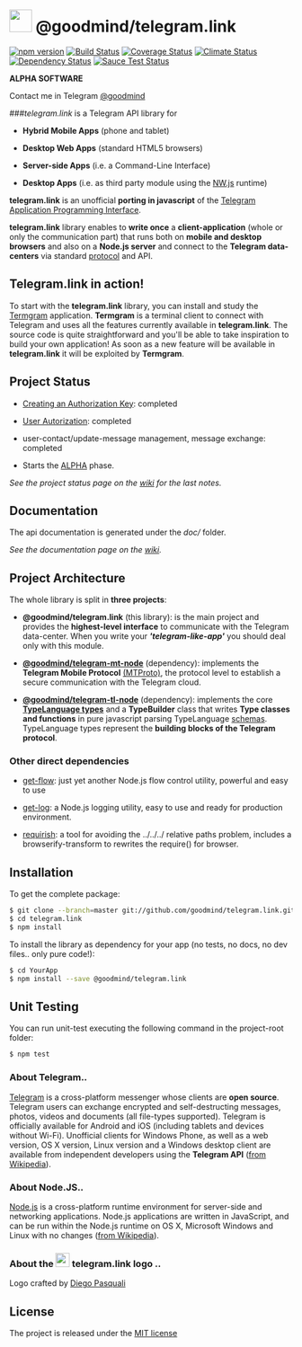 
# <img src="./telegram.link.png" width="40"/> @goodmind/telegram.link 
[![npm version][npm-image]][npm-url] [![Build Status][travis-image]][travis-url] [![Coverage Status][coverage-image]][coverage-url] [![Climate Status][climate-image]][climate-url] [![Dependency Status][gemnasium-image]][gemnasium-url]
[![Sauce Test Status][sauce-image]][sauce-url]


**ALPHA SOFTWARE**

Contact me in Telegram [@goodmind](https://telegram.me/goodmind)

###_telegram.link_ is a Telegram API library for

- **Hybrid Mobile Apps** (phone and tablet)

- **Desktop Web Apps** (standard HTML5 browsers)

- **Server-side Apps**  (i.e. a Command-Line Interface) 

- **Desktop Apps**  (i.e. as third party module using the [NW.js](https://github.com/nwjs/nw.js) runtime) 

**telegram.link** is an unofficial **porting in javascript** of the [Telegram Application Programming Interface](https://core.telegram.org/api).
 
**telegram.link** library enables to **write once**  a **client-application** (whole or only the communication part) that
runs both on **mobile and desktop browsers** and also on a **Node.js server**  and connect to the **Telegram data-centers**
via standard [protocol](https://core.telegram.org/mtproto) and API.


## Telegram.link in action! 

To start with the **telegram.link** library, you can install and study the [Termgram](http://termgram.me) application.
**Termgram** is a terminal client to connect with Telegram and uses all the features currently available in **telegram.link**.
The source code is quite straightforward and you'll be able to take inspiration to build your own application!
As soon as a new feature will be available in **telegram.link** it will be exploited by **Termgram**. 


## Project Status


- [Creating an Authorization Key](https://core.telegram.org/mtproto/auth_key): completed

- [User Autorization](https://core.telegram.org/api/auth): completed

- user-contact/update-message management, message exchange: completed

- Starts the [ALPHA](https://en.wikipedia.org/wiki/Software_release_life_cycle#Alpha) phase.

_See the project status page on the [wiki](https://github.com/enricostara/telegram.link/wiki/Project-Status) for the last notes._



## Documentation

The api documentation is generated under the _doc/_ folder.

_See the documentation page on the [wiki](https://github.com/enricostara/telegram.link/wiki/Docs)._


## Project Architecture

The whole library is split in **three projects**:
  
- **@goodmind/telegram.link** (this library): is the main project and provides the **highest-level interface** to communicate with the Telegram data-center. 
When you write your **_'telegram-like-app'_** you should deal only with this module.

- [**@goodmind/telegram-mt-node**](https://github.com/goodmind/telegram-mt-node) (dependency): implements the **Telegram Mobile Protocol** [(MTProto)](https://core.telegram.org/mtproto),
the protocol level to establish a secure communication with the Telegram cloud.

- [**@goodmind/telegram-tl-node**](https://github.com/goodmind/telegram-tl-node) (dependency): implements the core [**TypeLanguage types**](https://core.telegram.org/mtproto/TL) and 
a **TypeBuilder** class that writes **Type classes and functions** in pure javascript parsing TypeLanguage [schemas](https://core.telegram.org/schema). 
TypeLanguage types represent the **building blocks of the Telegram protocol**.


### Other direct dependencies

- [get-flow](https://github.com/enricostara/get-flow): just yet another Node.js flow control utility, powerful and easy to use

- [get-log](https://github.com/enricostara/get-log): a Node.js logging utility, easy to use and ready for production environment.

- [requirish](https://github.com/enricostara/requirish): a tool for avoiding the ../../../ relative paths problem, includes a
browserify-transform to rewrites the require() for browser.


## Installation

To get the complete package:
```bash
$ git clone --branch=master git://github.com/goodmind/telegram.link.git
$ cd telegram.link
$ npm install
```

To install the library as dependency for your app (no tests, no docs, no dev files.. only pure code!):
```bash
$ cd YourApp
$ npm install --save @goodmind/telegram.link
```


## Unit Testing 

You can run unit-test executing the following command in the project-root folder:
```bash
$ npm test
```


### About Telegram.. 

[Telegram](http://www.telegram.org ) is a cross-platform messenger whose clients are **open source**. 
Telegram users can exchange encrypted and self-destructing messages, photos, videos and documents (all file-types supported). 
Telegram is officially available for Android and iOS (including tablets and devices without Wi-Fi). 
Unofficial clients for Windows Phone, as well as a web version, OS X version, Linux version and a Windows desktop client 
are available from independent developers using the **Telegram API**
([from Wikipedia](http://en.wikipedia.org/wiki/Telegram_\(software\))).

### About Node.JS..

[Node.js](http://nodejs.org) is a cross-platform runtime environment for server-side and networking applications. 
Node.js applications are written in JavaScript, and can be run within the Node.js runtime on OS X, Microsoft Windows and 
Linux with no changes ([from Wikipedia](http://en.wikipedia.org/wiki/Node.js)).

### About the  <img src="./telegram.link.png" width="25"/> telegram.link logo  ..

Logo crafted by [Diego Pasquali](http://dribbble.com/diegopq)


## License

The project is released under the [MIT license](./LICENSE) 


[npm-url]: https://www.npmjs.org/package/telegram.link
[npm-image]: https://badge.fury.io/js/telegram.link.svg

[travis-url]: https://travis-ci.org/enricostara/telegram.link
[travis-image]: https://travis-ci.org/enricostara/telegram.link.svg?branch=master

[climate-url]: https://codeclimate.com/github/enricostara/telegram.link
[climate-image]: https://codeclimate.com/github/enricostara/telegram.link/badges/gpa.svg

[coverage-url]: https://coveralls.io/r/enricostara/telegram.link?branch=master
[coverage-image]: https://img.shields.io/coveralls/enricostara/telegram.link.svg

[gemnasium-url]: https://gemnasium.com/enricostara/telegram.link
[gemnasium-image]: https://gemnasium.com/enricostara/telegram.link.svg

[sauce-url]: https://saucelabs.com/u/enricostara
[sauce-image]: https://saucelabs.com/browser-matrix/enricostara.svg
